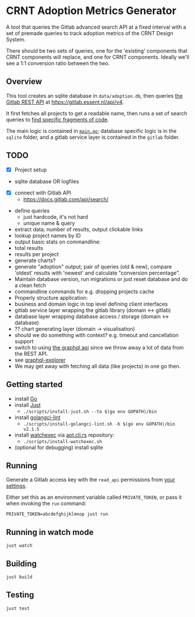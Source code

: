 # CRNT Adoption Metrics Generator

A tool that queries the Gitlab advanced search API at a fixed interval with a set of premade queries to track adoption metrics of the CRNT Design System.

There should be two sets of queries, one for the 'existing' components that CRNT components will replace, and one for CRNT components. Ideally we'll see a 1:1 conversion ratio between the two.

## Overview

This tool creates an sqlite database in `data/adoption.db`, then queries [the Gitlab REST API](https://docs.gitlab.com/api/rest/) at https://gitlab.essent.nl/api/v4.

It first fetches all projects to get a readable name, then runs a set of search queries to [find specific fragments of code](https://docs.gitlab.com/api/search/#scope-blobs).

The main logic is contained in [`main.go`](./main.go); database specific logic is in the `sqlite` folder, and a gitlab service layer is contained in the `gitlab` folder.

## TODO

- [x] Project setup
- sqlite database OR logfiles
- [x] connect with Gitlab API
  - https://docs.gitlab.com/api/search/
- define queries
  - just hardcode, it's not hard
  - unique name & query
- extract data; number of results, output clickable links
- lookup project names by ID
- output basic stats on commandline:
 - total results
 - results per project
- generate charts?
- generate "adoption" output; pair of queries (old & new), compare 'oldest' results with 'newest' and calculate "conversion percentage".
- Maintain database version, run migrations or just reset database and do a clean fetch
- commandline commands for e.g. dropping projects cache
- Properly structure application:
 - business and domain logic in top level defining client interfaces
 - gitlab service layer wrapping the gitlab library (domain <-> gitlab)
 - database layer wrapping database access / storage (domain <-> database)
 - ?? chart generating layer (domain -> visualisation)
 - should we do something with context? e.g. timeout and cancellation support
 - switch to using [the graphql api](https://docs.gitlab.com/api/graphql/) since we throw away a lot of data from the REST API.
  - see [graphql-explorer](https://gitlab.essent.nl/-/graphql-explorer)
  - We may get away with fetching all data (like projects) in one go then.

## Getting started

- install [Go](https://go.dev/doc/install)
- install [Just](https://github.com/casey/just)
  - `./scripts/install-just.sh --to $(go env GOPATH)/bin`
- install [golangci-lint](https://github.com/golangci/golangci-lint)
  - `./scripts/install-golangci-lint.sh -b $(go env GOPATH)/bin v2.1.5`
- install [watchexec](https://github.com/watchexec/watchexec) via [apt.cli.rs](https://apt.cli.rs/) repository:
  - `./scripts/install-watchexec.sh`
- (optional for debugging) install sqlite

## Running

Generate a Gitlab access key with the `read_api` permissions from [your settings](https://gitlab.essent.nl/-/user_settings/personal_access_tokens).

Either set this as an environment variable called `PRIVATE_TOKEN`, or pass it when invoking the `run` command:

    PRIVATE_TOKEN=abcdefghijklmnop just run

## Running in watch mode

    just watch

## Building

    just build

## Testing

    just test
